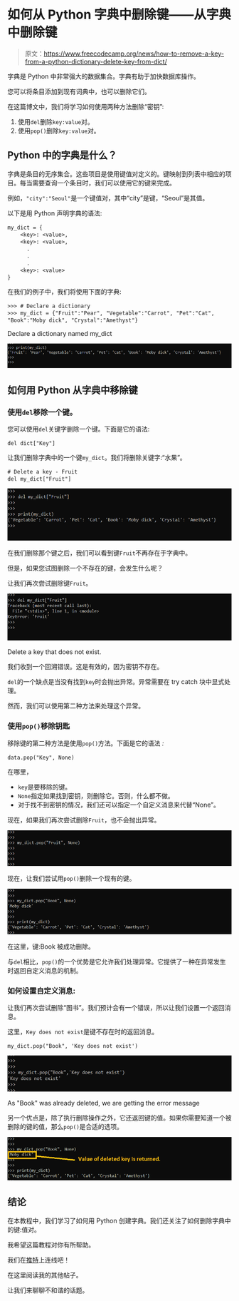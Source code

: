 # 如何从 Python 字典中删除键——从字典中删除键

> 原文：<https://www.freecodecamp.org/news/how-to-remove-a-key-from-a-python-dictionary-delete-key-from-dict/>

字典是 Python 中非常强大的数据集合。字典有助于加快数据库操作。

您可以将条目添加到现有词典中，也可以删除它们。

在这篇博文中，我们将学习如何使用两种方法删除“密钥”:

1.  使用`del`删除`key:value`对。
2.  使用`pop()`删除`key:value`对。

## Python 中的字典是什么？

字典是条目的无序集合。这些项目是使用键值对定义的。键映射到列表中相应的项目。每当需要查询一个条目时，我们可以使用它的键来完成。

例如，`"city":"Seoul"`是一个键值对，其中“city”是键，“Seoul”是其值。

以下是用 Python 声明字典的语法:

```
my_dict = {
    <key>: <value>,
    <key>: <value>,
      .
      .
      .
    <key>: <value>
}
```

在我们的例子中，我们将使用下面的字典:

```
>>> # Declare a dictionary
>>> my_dict = {"Fruit":"Pear", "Vegetable":"Carrot", "Pet":"Cat", "Book":"Moby dick", "Crystal":"Amethyst"}
```

Declare a dictionary named my_dict

![image-61](img/7305adf974715146b41f28ba8bb39605.png)

## 如何用 Python 从字典中移除键

### 使用`del`移除一个键。

您可以使用`del`关键字删除一个键。下面是它的语法:

```
del dict["Key"]
```

让我们删除字典中的一个键`my_dict`。我们将删除关键字:“水果”。

```
# Delete a key - Fruit
del my_dict["Fruit"]
```

![image-62](img/babc8920e613e9ed6118610ddcc71649.png)

在我们删除那个键之后，我们可以看到键`Fruit`不再存在于字典中。

但是，如果您试图删除一个不存在的键，会发生什么呢？

让我们再次尝试删除键`Fruit`。

![image-63](img/662bd8a9f9f718d43d284e0347842ef5.png)

Delete a key that does not exist.

我们收到一个回溯错误。这是有效的，因为密钥不存在。

`del`的一个缺点是当没有找到`key`时会抛出异常。异常需要在 try catch 块中显式处理。

然而，我们可以使用第二种方法来处理这个异常。

### 使用`pop()`移除钥匙

移除键的第二种方法是使用`pop()`方法。下面是它的语法 *:*

```
data.pop("Key", None)
```

在哪里，

*   `key`是要移除的键。
*   `None`指定如果找到密钥，则删除它。否则，什么都不做。
*   对于找不到密钥的情况，我们还可以指定一个自定义消息来代替“None”。

现在，如果我们再次尝试删除`Fruit`，也不会抛出异常。

![image-65](img/0b81df6467f98a5d4e3a94aa78069117.png)

现在，让我们尝试用`pop()`删除一个现有的键。

![image-64](img/f1971bbb65bbda93d6fa97d60175f002.png)

在这里，键:Book 被成功删除。

与`del`相比，`pop()`的一个优势是它允许我们处理异常。它提供了一种在异常发生时返回自定义消息的机制。

### 如何设置自定义消息:

让我们再次尝试删除“图书”。我们预计会有一个错误，所以让我们设置一个返回消息。

这里，`Key does not exist`是键不存在时的返回消息。

```
my_dict.pop("Book", 'Key does not exist')
```

![image-68](img/0a35b3df9daa7b1ba67aaafd46269f11.png)

As "Book" was already deleted, we are getting the error message

另一个优点是，除了执行删除操作之外，它还返回键的值。如果你需要知道一个被删除的键的值，那么`pop()`是合适的选项。

![image-67](img/83f78172ffc85fcc82763815157625a4.png)

## 结论

在本教程中，我们学习了如何用 Python 创建字典。我们还关注了如何删除字典中的键:值对。

我希望这篇教程对你有所帮助。

我们在[推特](https://twitter.com/hira_zaira)上连线吧！

在这里阅读我的其他帖子。

让我们来聊聊不和谐的话题。